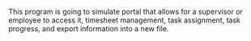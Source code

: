 This program is going to simulate portal that allows for a supervisor or employee to access it, timesheet management, task assignment, task progress, and export information into a new file.